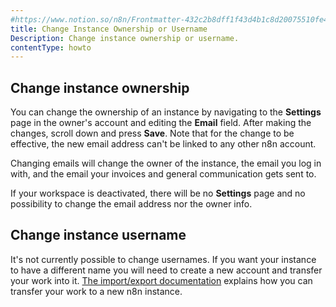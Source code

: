 ```yaml
---
#https://www.notion.so/n8n/Frontmatter-432c2b8dff1f43d4b1c8d20075510fe4
title: Change Instance Ownership or Username
Description: Change instance ownership or username.
contentType: howto
---
```


## Change instance ownership

You can change the ownership of an instance by navigating to the **Settings** page in the owner's account and editing the **Email** field. After making the changes, scroll down and press **Save**.
Note that for the change to be effective, the new email address can't be linked to any other n8n account.

Changing emails will change the owner of the instance, the email you log in with, and the email your invoices and general communication gets sent to.

If your workspace is deactivated, there will be no **Settings** page and no possibility to change the email address nor the owner info.

## Change instance username

It's not currently possible to change usernames.
If you want your instance to have a different name you will need to create a new account and transfer your work into it. [The import/export documentation](https://docs.n8n.io/workflows/export-import/) explains how you can transfer your work to a new n8n instance.
